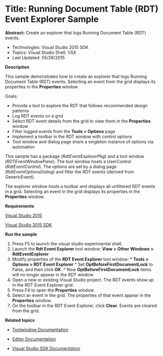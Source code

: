﻿

# Title: Running Document Table (RDT) Event Explorer Sample
**Abstract:** Create an explorer that logs Running Document Table (RDT)
events.

* Technologies: Visual Studio 2015 SDK
* Topics: Visual Studio Shell, VSX
* Last Updated: 05/28/2015

**Description**

This sample demonstrates how to create an explorer that logs Running Document
Table (RDT) events. Selecting an event from the grid displays its properties
in the **Properties** window.

Goals:

  * Provide a tool to explore the RDT that follows recommended design patterns 
  * Log RDT events on a grid 
  * Select RDT event details from the grid to view them in the **Properties** window 
  * Filter logged events from the **Tools &gt; Options** page 
  * Implement a toolbar in the RDT window with control options 
  * Tool window and dialog page share a singleton instance of options via automation 



This sample has a package (_RdtEventExplorerPkg_) and a tool window
(_RDTEventWindowPane_). The tool window hosts a UserControl
(_RdtEventControl_). The options are set by a dialog page
(_RdtEventOptionsDialog_) and filter the RDT events (derived from
GenericEvent).

The explorer window hosts a toolbar and displays all unfiltered RDT events in
a grid. Selecting an event in the grid displays its properties in the
**Properties** window.



**Requirements**

[ Visual Studio 2015 ](http://www.microsoft.com/visualstudio/en-us/try/default.mspx#download)

[ Visual Studio 2015 SDK ](https://www.visualstudio.com/en-us/downloads/visual-studio-2015-downloads-vs.aspx)


**Run the sample**

  1. Press F5 to launch the visual studio experimental shell.
  2. Launch the **Rdt Event Explorer** tool window: **View &gt; Other Windows &gt; RdtEventExplorer**
  3. Modify properties of the **RDT Event Explorer** tool window: 
    * **Tools &gt; Options &gt; RDT Event Explorer**
    * Set **OptBeforeFirstDocumentLock** to False, and then click **OK**. 
    * Now **OptBeforeFirstDocumentLock** items will no longer appear in the RDT window
  4. Open a new or existing Visual Studio project. The RDT events show up in the RDT Event Explorer grid. 
  5. Press F4 to open the **Properties** window. 
  6. Select an event in the grid. The properties of that event appear in the **Properties** window. 
  7. On the toolbar in the RDT Event Explorer, click **Clear**. Events are cleared from the grid. 



**Related topics**

* [ Toolwindow Documentation ](https://msdn.microsoft.com/en-us/library/bb165390(v=vs.140).aspx)

* [ Editor Documentation ](https://msdn.microsoft.com/en-us/library/dd885242(v=vs.140).aspx)

* [ Visual Studio SDK Documentation ](https://msdn.microsoft.com/en-us/library/bb166441(v=vs.140).aspx)



